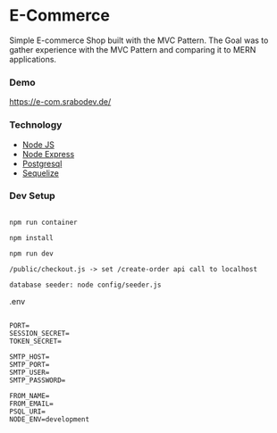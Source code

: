# E-Commerce

Simple E-commerce Shop built with the MVC Pattern. The Goal was to gather experience with the MVC Pattern and comparing it to MERN applications.

### Demo
https://e-com.srabodev.de/

### Technology

- [Node JS](https://nodejs.org/)
- [Node Express](https://expressjs.com/)
- [Postgresql](https://postgresql.org/)
- [Sequelize](https://sequelize.org/)

### Dev Setup

```

npm run container

npm install

npm run dev

/public/checkout.js -> set /create-order api call to localhost

database seeder: node config/seeder.js

```

.env

```

PORT=
SESSION_SECRET=
TOKEN_SECRET=

SMTP_HOST=
SMTP_PORT=
SMTP_USER=
SMTP_PASSWORD=

FROM_NAME=
FROM_EMAIL=
PSQL_URI=
NODE_ENV=development
```
